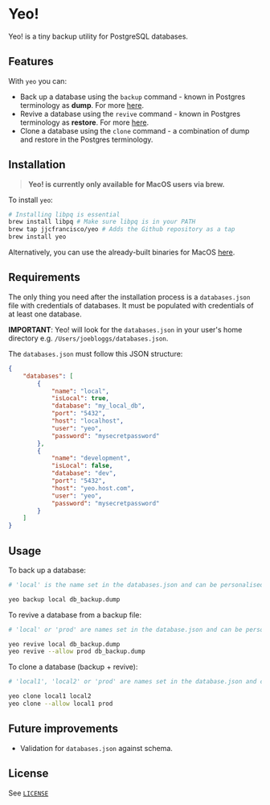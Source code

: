 # Yeo!
Yeo! is a tiny backup utility for PostgreSQL databases.

## Features

 With `yeo` you can:
* Back up a database using the `backup` command - known in Postgres terminology as **dump**. For more [here](https://www.postgresql.org/docs/current/app-pgdump.html).
* Revive a database using the `revive` command - known in Postgres terminology as **restore**. For more [here](https://www.postgresql.org/docs/current/app-pgrestore.html).
* Clone a database using the `clone` command - a combination of dump and restore in the Postgres terminology.

## Installation
> **Yeo! is currently only available for MacOS users via brew.**


To install `yeo`:

```bash
# Installing libpq is essential
brew install libpq # Make sure libpq is in your PATH
brew tap jjcfrancisco/yeo # Adds the Github repository as a tap
brew install yeo
```

Alternatively, you can use the already-built binaries for MacOS [here](https://github.com/jjcfrancisco/yeo/releases/).

## Requirements
The only thing you need after the installation process is a `databases.json` file with credentials of databases. It must be populated with credentials of at least one database.

**IMPORTANT**: Yeo! will look for the `databases.json` in your user's home directory e.g. `/Users/joebloggs/databases.json`.

The `databases.json` must follow this JSON structure:
```json
{
    "databases": [
        {
            "name": "local",
            "isLocal": true,
            "database": "my_local_db",
            "port": "5432",
            "host": "localhost",
            "user": "yeo",
            "password": "mysecretpassword"
        },
        {
            "name": "development",
            "isLocal": false,
            "database": "dev",
            "port": "5432",
            "host": "yeo.host.com",
            "user": "yeo",
            "password": "mysecretpassword"
        }
    ]
}
```

## Usage
To back up a database:
```bash
# 'local' is the name set in the databases.json and can be personalised

yeo backup local db_backup.dump
```

To revive a database from a backup file:
```bash
# 'local' or 'prod' are names set in the database.json and can be personalised. The '--allow' flag allows to revive into non-local databases. 

yeo revive local db_backup.dump
yeo revive --allow prod db_backup.dump
```

To clone a database (backup + revive):
```bash
# 'local1', 'local2' or 'prod' are names set in the database.json and can be personalised. The '--allow' flag allows to revive into non-local databases.

yeo clone local1 local2
yeo clone --allow local1 prod
```

## Future improvements
* Validation for `databases.json` against schema.

## License

See [`LICENSE`](./LICENSE)
